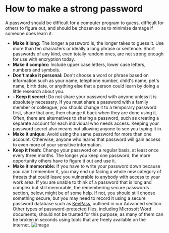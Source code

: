 [Title]: # (Cómo hacer una contraseña fuerte)
[Difficulty]: # (Principiante)
[Order]: # (6)

# How to make a strong password

A password should be difficult for a computer program to guess, difficult for others to figure out, and should be chosen so as to minimise damage if someone does learn it.

*   **Make it long:** The longer a password is, the longer takes to guess it. Use more than ten characters or ideally a long phrase or sentence. Short passwords of any kind, even totally random ones, are not strong enough for use with encryption today.
*   **Make it complex:** Include upper case letters, lower case letters, numbers and symbols.
*   **Don't make it personal:** Don't choose a word or phrase based on information such as your name, telephone number, child's name, pet's name, birth date, or anything else that a person could learn by doing a little research about you.
*   **- Keep it secret:** Do not share your password with anyone unless it is absolutely necessary. If you must share a password with a family member or colleague, you should change it to a temporary password first, share that one, then change it back when they are done using it. Often, there are alternatives to sharing a password, such as creating a separate account for each individual who needs access. Keeping your password secret also means not allowing anyone to see you typing it in.
*   **Make it unique:** Avoid using the same password for more than one account. Otherwise, anyone who learns that password will gain access to even more of your sensitive information.
*   **Keep it fresh:** Change your password on a regular basis, at least once every three months. The longer you keep one password, the more opportunity others have to figure it out and use it.
*   **Make it memorable:** If you have to write your password down because you can't remember it, you may end up facing a whole new category of threats that could leave you vulnerable to anybody with access to your work area. If you are unable to think of a password that is long and complex but still memorable, the remembering secure passwords section, below, might be of some help. If not, you should still choose something secure, but you may need to record it using a secure password database such as [KeePass](umbrella://lesson/keepassx), outlined in our Advanced section. Other types of password-protected files, including Microsoft Word documents, should not be trusted for this purpose, as many of them can be broken in seconds using tools that are freely available on the internet.
![image](password2.png)